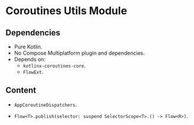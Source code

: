 # Coroutines Utils Module

## Dependencies

- Pure Kotlin.
- No Compose Multiplatform plugin and dependencies.
- Depends on:
  - `kotlinx-coroutines-core`.
  - `FlowExt`.

## Content

- `AppCoroutineDispatchers`.

- `Flow<T>.publish(selector: suspend SelectorScope<T>.() -> Flow<R>)`.
